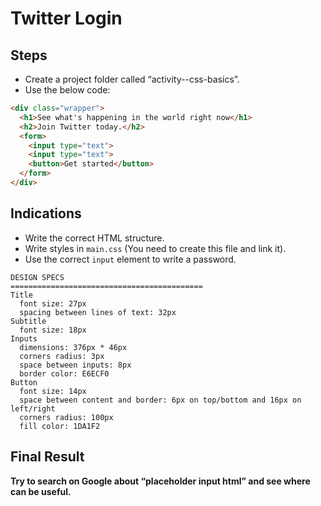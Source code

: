 # Twitter Login

## Steps

- Create a project folder called “activity--css-basics”.
- Use the below code:

```html
<div class="wrapper">
  <h1>See what's happening in the world right now</h1>
  <h2>Join Twitter today.</h2>
  <form>
    <input type="text">
    <input type="text">
    <button>Get started</button>
  </form>
</div>
```

## Indications

- Write the correct HTML structure.
- Write styles in `main.css` (You need to create this file and link it).
- Use the correct `input` element to write a password.

```
DESIGN SPECS
===========================================
Title
  font size: 27px
  spacing between lines of text: 32px
Subtitle
  font size: 18px
Inputs
  dimensions: 376px * 46px
  corners radius: 3px
  space between inputs: 8px
  border color: E6ECF0
Button
  font size: 14px
  space between content and border: 6px on top/bottom and 16px on left/right
  corners radius: 100px
  fill color: 1DA1F2
```

## Final Result

**Try to search on Google about “placeholder input html” and see where can be useful.**
